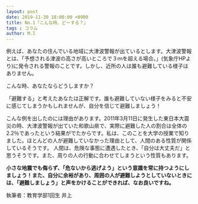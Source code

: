 ```yaml
---
layout: post
date: 2019-11-30 18:00:00 +0900
title: No.1「こんな時、どーする？」
tags : コラム
author: M.I
---
```




例えば、あなたの住んでいる地域に大津波警報が出ているとします。大津波警報とは、「予想される津波の高さが高いところで３ｍを超える場合。」(気象庁HPより)に発令される警報のことです。しかし、近所の人は誰も避難している様子はありません。

こんな時、あなたならどうしますか？

<!--more-->

「避難する」と考えたあなたは正解です。誰も避難していない様子をみると不安に感じてしまうかもしれませんが、自分を信じて避難しましょう！

こんな例を出したのには理由があります。2011年3月11日に発生した東日本大震災の時、大津波警報が出ていた和歌山県で、実際に避難した人の割合は全体の2.2％であったという結果がでたからです。私は、このことを大学の授業で知りました。ほとんどの人が避難していなかった理由として、人間のある性質が関係しているそうです。
人間は、危険な事態に遭遇したとき、「自分は大丈夫だ」と思うそうです。また、周りの人の行動に合わせてしまうという性質もあります。

**小さな地震でも侮らず、「危ないから逃げよう」という意識を常に持つようにしましょう！また、自分に余裕があり、周囲の人が避難しようとしていないときには、「避難しましょう」と声をかけることができれば、なお良いですね。**



執筆者：教育学部1回生 井上
